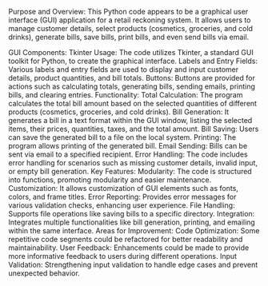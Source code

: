 Purpose and Overview:
This Python code appears to be a graphical user interface (GUI) application for a retail reckoning system. It allows users to manage customer details, select products (cosmetics, groceries, and cold drinks), generate bills, save bills, print bills, and even send bills via email.

GUI Components:
Tkinter Usage: The code utilizes Tkinter, a standard GUI toolkit for Python, to create the graphical interface.
Labels and Entry Fields: Various labels and entry fields are used to display and input customer details, product quantities, and bill totals.
Buttons: Buttons are provided for actions such as calculating totals, generating bills, sending emails, printing bills, and clearing entries.
Functionality:
Total Calculation: The program calculates the total bill amount based on the selected quantities of different products (cosmetics, groceries, and cold drinks).
Bill Generation: It generates a bill in a text format within the GUI window, listing the selected items, their prices, quantities, taxes, and the total amount.
Bill Saving: Users can save the generated bill to a file on the local system.
Printing: The program allows printing of the generated bill.
Email Sending: Bills can be sent via email to a specified recipient.
Error Handling: The code includes error handling for scenarios such as missing customer details, invalid input, or empty bill generation.
Key Features:
Modularity: The code is structured into functions, promoting modularity and easier maintenance.
Customization: It allows customization of GUI elements such as fonts, colors, and frame titles.
Error Reporting: Provides error messages for various validation checks, enhancing user experience.
File Handling: Supports file operations like saving bills to a specific directory.
Integration: Integrates multiple functionalities like bill generation, printing, and emailing within the same interface.
Areas for Improvement:
Code Optimization: Some repetitive code segments could be refactored for better readability and maintainability.
User Feedback: Enhancements could be made to provide more informative feedback to users during different operations.
Input Validation: Strengthening input validation to handle edge cases and prevent unexpected behavior.
